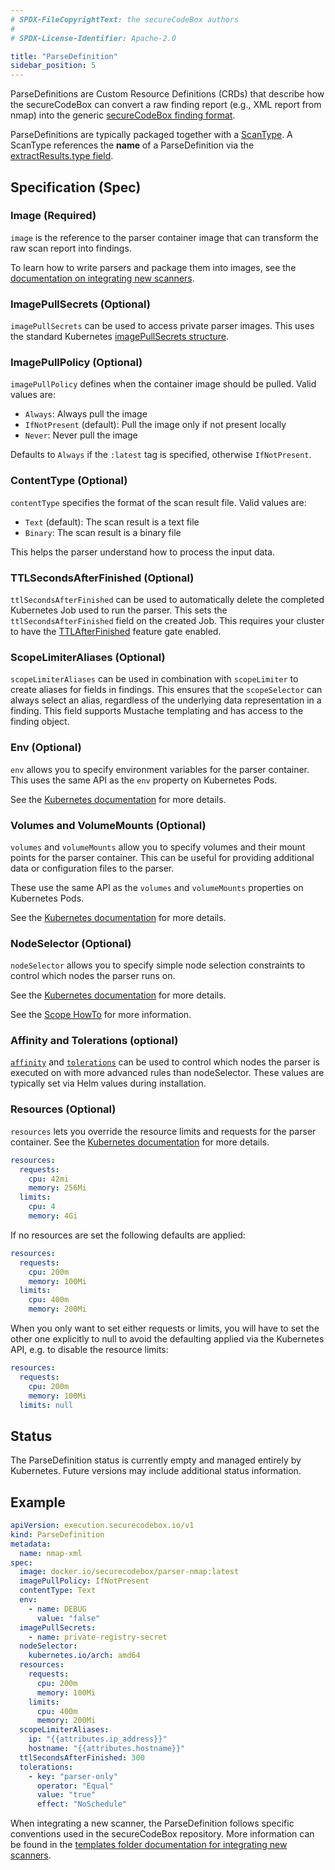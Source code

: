 ```yaml
---
# SPDX-FileCopyrightText: the secureCodeBox authors
#
# SPDX-License-Identifier: Apache-2.0

title: "ParseDefinition"
sidebar_position: 5
---
```


ParseDefinitions are Custom Resource Definitions (CRDs) that describe how the secureCodeBox can convert a raw finding report (e.g., XML report from nmap) into the generic [secureCodeBox finding format](/docs/api/finding).

ParseDefinitions are typically packaged together with a [ScanType](/docs/api/crds/scan-type/).
A ScanType references the **name** of a ParseDefinition via the [extractResults.type field](/docs/api/crds/scan-type#extractresultstype-required).

## Specification (Spec)

### Image (Required)

`image` is the reference to the parser container image that can transform the raw scan report into findings.

To learn how to write parsers and package them into images, see the [documentation on integrating new scanners](/docs/contributing/integrating-a-scanner).

### ImagePullSecrets (Optional)

`imagePullSecrets` can be used to access private parser images.
This uses the standard Kubernetes [imagePullSecrets structure](https://kubernetes.io/docs/tasks/configure-pod-container/pull-image-private-registry/).

### ImagePullPolicy (Optional)

`imagePullPolicy` defines when the container image should be pulled. Valid values are:

- `Always`: Always pull the image
- `IfNotPresent` (default): Pull the image only if not present locally  
- `Never`: Never pull the image

Defaults to `Always` if the `:latest` tag is specified, otherwise `IfNotPresent`.

### ContentType (Optional)

`contentType` specifies the format of the scan result file. Valid values are:

- `Text` (default): The scan result is a text file
- `Binary`: The scan result is a binary file

This helps the parser understand how to process the input data.

### TTLSecondsAfterFinished (Optional)

`ttlSecondsAfterFinished` can be used to automatically delete the completed Kubernetes Job used to run the parser.
This sets the `ttlSecondsAfterFinished` field on the created Job. This requires your cluster to have the [TTLAfterFinished](https://kubernetes.io/docs/concepts/workloads/controllers/ttlafterfinished/) feature gate enabled.

### ScopeLimiterAliases (Optional)

`scopeLimiterAliases` can be used in combination with `scopeLimiter` to create aliases for fields in findings.
This ensures that the `scopeSelector` can always select an alias, regardless of the underlying data representation in a finding.
This field supports Mustache templating and has access to the finding object.

### Env (Optional)

`env` allows you to specify environment variables for the parser container.
This uses the same API as the `env` property on Kubernetes Pods.

See the [Kubernetes documentation](https://kubernetes.io/docs/tasks/inject-data-application/define-environment-variable-container/) for more details.

### Volumes and VolumeMounts (Optional)

`volumes` and `volumeMounts` allow you to specify volumes and their mount points for the parser container.
This can be useful for providing additional data or configuration files to the parser.

These use the same API as the `volumes` and `volumeMounts` properties on Kubernetes Pods.

See the [Kubernetes documentation](https://kubernetes.io/docs/tasks/configure-pod-container/configure-volume-storage/) for more details.

### NodeSelector (Optional)

`nodeSelector` allows you to specify simple node selection constraints to control which nodes the parser runs on.

See the [Kubernetes documentation](https://kubernetes.io/docs/tasks/configure-pod-container/assign-pods-nodes/) for more details.

See the [Scope HowTo](/docs/how-tos/scope) for more information.

### Affinity and Tolerations (optional)

[`affinity`](https://kubernetes.io/docs/tasks/configure-pod-container/assign-pods-nodes-using-node-affinity/) and [`tolerations`](https://kubernetes.io/docs/concepts/scheduling-eviction/taint-and-toleration/) can be used to control which nodes the parser is executed on with more advanced rules than nodeSelector.
These values are typically set via Helm values during installation.

### Resources (Optional)

`resources` lets you override the resource limits and requests for the parser container. See the [Kubernetes documentation](https://kubernetes.io/docs/concepts/configuration/manage-resources-containers/) for more details.

```yaml
resources:
  requests:
    cpu: 42mi
    memory: 256Mi
  limits:
    cpu: 4
    memory: 4Gi
```

If no resources are set the following defaults are applied:

```yaml
resources:
  requests:
    cpu: 200m
    memory: 100Mi
  limits:
    cpu: 400m
    memory: 200Mi
```

When you only want to set either requests or limits, you will have to set the other one explicitly to null to avoid the defaulting applied via the Kubernetes API, e.g. to disable the resource limits:

```yaml
resources:
  requests:
    cpu: 200m
    memory: 100Mi
  limits: null
```

## Status

The ParseDefinition status is currently empty and managed entirely by Kubernetes. Future versions may include additional status information.

## Example

```yaml
apiVersion: execution.securecodebox.io/v1
kind: ParseDefinition
metadata:
  name: nmap-xml
spec:
  image: docker.io/securecodebox/parser-nmap:latest
  imagePullPolicy: IfNotPresent
  contentType: Text
  env:
    - name: DEBUG
      value: "false"
  imagePullSecrets:
    - name: private-registry-secret
  nodeSelector:
    kubernetes.io/arch: amd64
  resources:
    requests:
      cpu: 200m
      memory: 100Mi
    limits:
      cpu: 400m
      memory: 200Mi
  scopeLimiterAliases:
    ip: "{{attributes.ip_address}}"
    hostname: "{{attributes.hostname}}"
  ttlSecondsAfterFinished: 300
  tolerations:
    - key: "parser-only"
      operator: "Equal"
      value: "true"
      effect: "NoSchedule"
```

When integrating a new scanner, the ParseDefinition follows specific conventions used in the secureCodeBox repository.
More information can be found in the [templates folder documentation for integrating new scanners](/docs/contributing/integrating-a-scanner/templates-dir).

